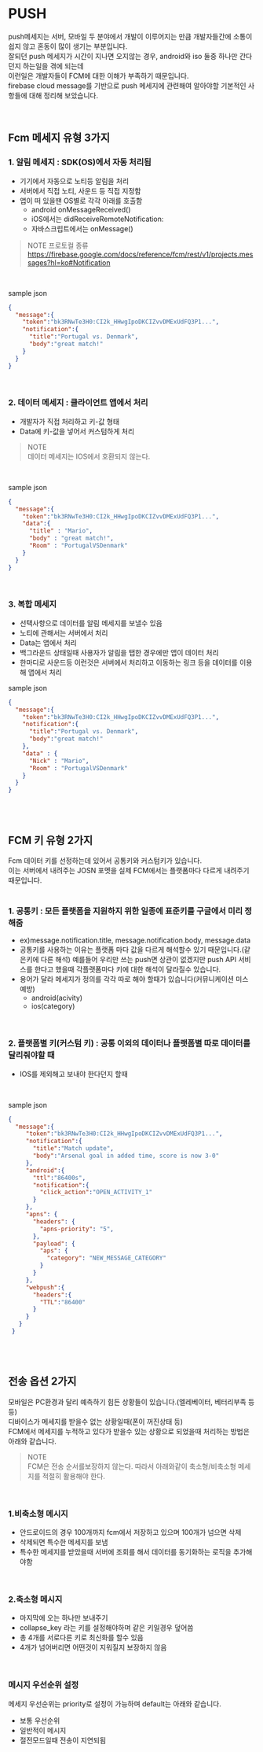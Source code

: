 # PUSH
push메세지는 서버, 모바일 두 분야에서 개발이 이루어지는 만큼 개발자들간에 소통이 쉽지 않고 혼동이 많이 생기는 부분입니다. <br> 
잘되던 push 메세지가 시간이 지나면 오지않는 경우,  android와 iso 둘중 하나만 간다던지 하는일을 겪에 되는데<br>
이런일은 개발자들이 FCM에 대한 이해가 부족하기 때문입니다.<br>
firebase cloud message를 기반으로 push 메세지에 관련해여 알아야할 기본적인 사항들에 대해 정리해 보았습니다.<br>

<br>

## Fcm 메세지 유형 3가지
### 1. 알림 메세지 : SDK(OS)에서 자동 처리됨
 - 기기에서 자동으로 노티등 알림을 처리
 - 서버에서 직접 노티, 사운드 등 직접 지정함
 - 앱이 떠 있을땐 OS별로 각각 아래를 호출함
   - android onMessageReceived()
   -  iOS에서는 didReceiveRemoteNotification:
   -  자바스크립트에서는 onMessage()  
>  NOTE 프로토컬 종류<br> https://firebase.google.com/docs/reference/fcm/rest/v1/projects.messages?hl=ko#Notification
<br>

sample json
```json
{
  "message":{
    "token":"bk3RNwTe3H0:CI2k_HHwgIpoDKCIZvvDMExUdFQ3P1...",
    "notification":{
      "title":"Portugal vs. Denmark",
      "body":"great match!"
    }
  }
}
```
<br>

### 2. 데이터 메세지 : 클라이언트 앱에서 처리
 - 개발자가 직접 처리하고 키-값 형태
 - Data에 키-값을 넣어서 커스텀하게 처리
> NOTE <br> 데이터 메세지는 IOS에서 호환되지 않는다.
<br>

sample json
```json 
{
  "message":{
    "token":"bk3RNwTe3H0:CI2k_HHwgIpoDKCIZvvDMExUdFQ3P1...",
    "data":{
      "title" : "Mario",
      "body" : "great match!",
      "Room" : "PortugalVSDenmark"
    }
  }
}
```
<br>

### 3. 복합 메세지
 - 선택사항으로 데이터를 알림 메세지를 보낼수 있음
 - 노티에 관해서는 서버에서 처리
 - Data는 앱에서 처리
 - 백그라운드 상태일때 사용자가 알림을 탭한 경우에만 앱이 데이터 처리
 - 한마디로 사운드등 이런것은 서버에서 처리하고 이동하는 링크 등을 데이터를 이용해 앱에서 처리

sample json
```json
{
  "message":{
    "token":"bk3RNwTe3H0:CI2k_HHwgIpoDKCIZvvDMExUdFQ3P1...",
    "notification":{
      "title":"Portugal vs. Denmark",
      "body":"great match!"
    },
    "data" : {
      "Nick" : "Mario",
      "Room" : "PortugalVSDenmark"
    }
  }
}
```
<br>
<br>

## FCM 키 유형 2가지
Fcm 데이터 키를 선정하는데 있어서 공통키와 커스텀키가 있습니다.<br>
이는 서버에서 내려주는 JOSN 포멧을 실제 FCM에서는 플랫폼마다 다르게 내려주기 때문입니다.<br>
<br>

### 1. 공통키 : 모든 플랫폼을 지원하지 위한 일종에 표준키를 구글에서 미리 정해줌
 - ex)message.notification.title, message.notification.body, message.data
 - 공통키를 사용하는 이유는 플랫폼 마다 값을 다르게 해석할수 있기 때문입니다.(같은키에 다른 해석)
   예를들어 우리만 쓰는 push면 상관이 없겠지만 push API 서비스를 한다고 했을때 각플랫폼마다
   키에 대한 해석이 달라질수 있습니다.
 - 용어가 달라 메세지가 정의를 각각 따로 해야 할때가 있습니다(커뮤니케이션 미스 예방) 
   - android(acivity)
   - ios(category)
<br>

### 2. 플랫폼별 키(커스텀 키) : 공통 이외의 데이터나 플랫폼별 따로 데이터를 달리줘야할 때
 - IOS를 제외해고 보내야 한다던지 할때
<br>

sample json
```json 
{
  "message":{
     "token":"bk3RNwTe3H0:CI2k_HHwgIpoDKCIZvvDMExUdFQ3P1...",
     "notification":{
       "title":"Match update",
       "body":"Arsenal goal in added time, score is now 3-0"
     },
     "android":{
       "ttl":"86400s",
       "notification":{
         "click_action":"OPEN_ACTIVITY_1"
       }
     },
     "apns": {
       "headers": {
         "apns-priority": "5",
       },
       "payload": {
         "aps": {
           "category": "NEW_MESSAGE_CATEGORY"
         }
       }
     },
     "webpush":{
       "headers":{
         "TTL":"86400"
       }
     }
   }
 }
```
<br>
<br>

## 전송 옵션 2가지
 모바일은 PC환경과 달리 예측하기 힘든 상황들이 있습니다.(엘레베이터, 베터리부족 등등)<br>
 디바이스가 메세지를 받을수 없는 상황일때(폰이 꺼진상태 등)<br>
 FCM에서 메세지를 누적하고 있다가 받을수 있는 상황으로 되었을때 처리하는 방법은 아래와 같습니다.<br>
 > NOTE <br> FCM은 전송 순서를보장하지 않는다. 따라서 아래와같이 축소형/비축소형 메세지를 적절히 활용해야 한다.
<br>

### 1.비축소형 메시지
  - 안드로이드의 경우 100개까지 fcm에서 저장하고 있으며 100개가 넘으면 삭제
  - 삭제되면 특수한 메세지를 보냄
  - 특수한 메세지를 받았을때 서버에 조회를 해서 데이터를 동기화하는 로직을 추가해야함
<br>

### 2.축소형 메시지
 - 마지막에 오는 하나만 보내주기
 - collapse_key 라는 키를 설정해야하며 같은 키일경우 덮어씀 
 - 총 4개를 서로다른 키로 최신화를 할수 있음
 - 4개가 넘어버리면 어떤것이 지워질지 보장하지 않음
<br>

### 메시지 우선순위 설정
메세지 우선순위는 priority로 설정이 가능하며 default는 아래와 같습니다.
 - 보통 우선순위
 - 일반적이 메시지
 - 절전모드일때 전송이 지연되됨

